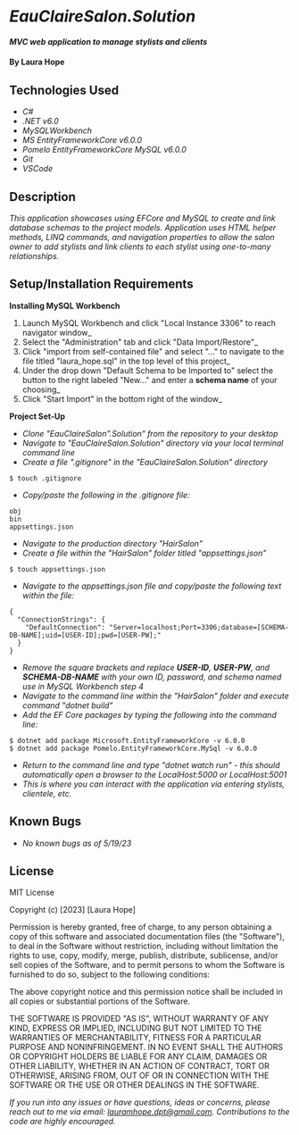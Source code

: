 # _EauClaireSalon.Solution_

#### _MVC web application to manage stylists and clients_

#### By **Laura Hope**

## Technologies Used

* _C#_
* _.NET v6.0_
* _MySQLWorkbench_
* _MS EntityFrameworkCore v6.0.0_
* _Pomelo EntityFrameworkCore MySQL v6.0.0_
* _Git_
* _VSCode_

## Description

_This application showcases using EFCore and MySQL to create and link database schemas to the project models. Application uses HTML helper methods, LINQ commands, and navigation properties to allow the salon owner to add stylists and link clients to each stylist using one-to-many relationships._

## Setup/Installation Requirements

**Installing MySQL Workbench**
1. Launch MySQL Workbench and click "Local Instance 3306" to reach navigator window_
2. Select the "Administration" tab and click "Data Import/Restore"_
3. Click "import from self-contained file" and select "..." to navigate to the file titled "laura_hope.sql" in the top level of this project_
4. Under the drop down "Default Schema to be Imported to" select the button to the right labeled "New..." and enter a **schema name** of your choosing_
5. Click "Start Import" in the bottom right of the window_

**Project Set-Up**
* _Clone "EauClaireSalon".Solution“ from the repository to your desktop_
* _Navigate to "EauClaireSalon.Solution" directory via your local terminal command line_
* _Create a file ".gitignore" in the "EauClaireSalon.Solution" directory_
```
$ touch .gitignore
```
* _Copy/paste the following in the .gitignore file:_
```
obj
bin
appsettings.json
```
* _Navigate to the production directory "HairSalon"_
* _Create a file within the "HairSalon" folder titled "appsettings.json"_
```
$ touch appsettings.json
```
* _Navigate to the appsettings.json file and copy/paste the following text within the file:_
```
{
  "ConnectionStrings": {
    "DefaultConnection": "Server=localhost;Port=3306;database=[SCHEMA-DB-NAME];uid=[USER-ID];pwd=[USER-PW];"
  }
}
```
* _Remove the square brackets and replace **USER-ID**, **USER-PW**, and **SCHEMA-DB-NAME** with your own ID, password, and schema named use in MySQL Workbench step 4_
* _Navigate to the command line within the "HairSalon" folder and execute command "dotnet build"_
* _Add the EF Core packages by typing the following into the command line:_
```
$ dotnet add package Microsoft.EntityFrameworkCore -v 6.0.0
$ dotnet add package Pomelo.EntityFrameworkCore.MySql -v 6.0.0
```
* _Return to the command line and type "dotnet watch run" - this should automatically open a browser to the LocalHost:5000 or LocalHost:5001_
* _This is where you can interact with the application via entering stylists, clientele, etc._

## Known Bugs

* _No known bugs as of 5/19/23_

## License

MIT License

Copyright (c) [2023] [Laura Hope]

Permission is hereby granted, free of charge, to any person obtaining a copy
of this software and associated documentation files (the "Software"), to deal
in the Software without restriction, including without limitation the rights
to use, copy, modify, merge, publish, distribute, sublicense, and/or sell
copies of the Software, and to permit persons to whom the Software is
furnished to do so, subject to the following conditions:

The above copyright notice and this permission notice shall be included in all
copies or substantial portions of the Software.

THE SOFTWARE IS PROVIDED "AS IS", WITHOUT WARRANTY OF ANY KIND, EXPRESS OR
IMPLIED, INCLUDING BUT NOT LIMITED TO THE WARRANTIES OF MERCHANTABILITY,
FITNESS FOR A PARTICULAR PURPOSE AND NONINFRINGEMENT. IN NO EVENT SHALL THE
AUTHORS OR COPYRIGHT HOLDERS BE LIABLE FOR ANY CLAIM, DAMAGES OR OTHER
LIABILITY, WHETHER IN AN ACTION OF CONTRACT, TORT OR OTHERWISE, ARISING FROM,
OUT OF OR IN CONNECTION WITH THE SOFTWARE OR THE USE OR OTHER DEALINGS IN THE
SOFTWARE.

_If you run into any issues or have questions, ideas or concerns, please reach out to me via email: lauramhope.dpt@gmail.com.  Contributions to the code are highly encouraged._